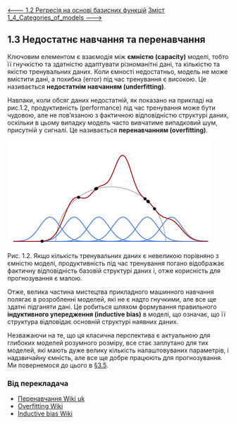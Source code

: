 [<---   1.2 Регресія на основі базисних функцій](1_2_Basis_function_regression.md)         [Зміст](README.md)          [1_4_Categories_of_models    --->](1_4_Categories_of_models.md) 

## 1.3 Недостатнє навчання та перенавчання

Ключовим елементом є взаємодія між **ємністю (capacity)** моделі, тобто її гнучкістю та здатністю адаптувати різноманітні дані, та кількістю та якістю тренувальних даних. Коли ємності недостатньо, модель не може вмістити дані, а похибка (error) під час тренування є високою. Це називається **недостатнім навчанням (underfitting)**.

Навпаки, коли обсяг даних недостатній, як показано на прикладі на рис.1.2, продуктивність (performance) під час тренування може бути чудовою, але не пов’язаною з фактичною відповідністю структурі даних, оскільки в цьому випадку модель часто вивчатиме випадковий шум, присутній у сигналі. Це називається  **перенавчанням (overfitting)**.

![image-20230618112801298](media1/image-20230618112801298.png) 

Рис. 1.2. Якщо кількість тренувальних даних є невеликою порівняно з ємністю моделі, продуктивність
під час тренування погано відображає фактичну відповідність базовій структурі даних і, отже корисність для прогнозування є малою.

Отже, велика частина мистецтва прикладного машинного навчання полягає в розробленні моделей, які не є надто гнучкими, але все ще здатні підганяти дані. Це робиться шляхом формування правильного **індуктивного упередження (inductive bias)** в моделі, що означає, що її структура відповідає основній структурі наявних даних.

Незважаючи на те, що ця класична перспектива є актуальною для глибоких моделей розумного розміру, все стає заплутано для тих моделей, які мають дуже велику кількість налаштовуваних параметрів, і надзвичайну ємність, але все ще добре працюють для прогнозування. Ми повернемося до цього в [§3.5](3_5_Training_protocols.md).

### Від перекладача

- [Перенавчання Wiki uk](https://uk.wikipedia.org/wiki/%D0%9F%D0%B5%D1%80%D0%B5%D0%BD%D0%B0%D0%B2%D1%87%D0%B0%D0%BD%D0%BD%D1%8F)
- [Overfitting Wiki](https://en.wikipedia.org/wiki/Overfitting)
- [Inductive bias Wiki](https://en.wikipedia.org/wiki/Inductive_bias)